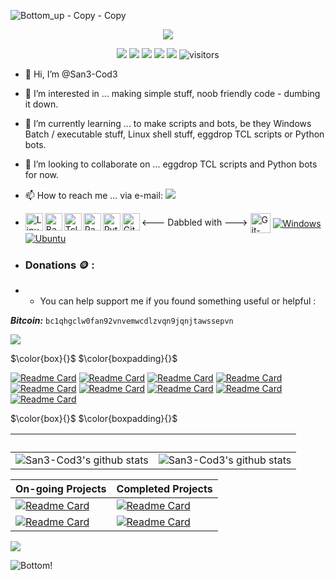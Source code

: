![Bottom_up - Copy - Copy](https://user-images.githubusercontent.com/95466780/233096210-00d4c9e6-e029-4345-9ef7-82b39580a50e.svg)
<p align="center"><img src="https://profile-counter.glitch.me/San3-Cod3/count.svg"></p>
<!--   my-icons -->
<p align="center">
    <a href="https://github.com/San3-Cod3/San3-Cod3"><img src="https://img.shields.io/badge/status-updating-brightgreen.svg"></a>
    <a href="https://github.com/python/cpython"><img src="https://img.shields.io/badge/Python-3.2.3-FF1493.svg"></a>
    <a href="https://github.com/San3-Cod3/San3-Cod3/graphs/contributors"><img src="https://img.shields.io/github/contributors/San3-Cod3/San3-Cod3?color=blue"></a>
    <a href="https://github.com/San3-Cod3/San3-Cod3/stargazers"><img src="https://img.shields.io/github/stars/San3-Cod3/San3-Cod3.svg?logo=github"></a>
    <a href="https://github.com/San3-Cod3/San3-Cod3/network/members"><img src="https://img.shields.io/github/forks/San3-Cod3/San3-Cod3.svg?color=blue&logo=github"></a>
    <img src="https://visitor-badge.laobi.icu/badge?page_id=San3-Cod3/San3-Cod3" alt="visitors"/>   
</p>

- 👋 Hi, I’m @San3-Cod3

- 👀 I’m interested in ... making simple stuff, noob friendly code - dumbing it down.

- 🌱 I’m currently learning ... to make scripts and bots, be they Windows Batch / executable stuff, Linux shell stuff, eggdrop TCL scripts or Python bots.

- 💞️ I’m looking to collaborate on ... eggdrop TCL scripts and Python bots for now.

- 📫 How to reach me ... via e-mail: [![](https://img.shields.io/badge/FreeProtonVPNUserAccount@proton.me-crimson?style=for-the-badge)](mailto:FreeProtonVPNUserAccount@proton.me)

- <--- Dabbled with ---> [<img align="left" alt="Linux" height="28px" src="https://user-images.githubusercontent.com/95466780/208324213-23630390-894a-4c0c-b2cc-cfff8db18fd1.png" />](https://www.linux.org/)
[<img align="left" alt="Bash" height="28px" src="https://user-images.githubusercontent.com/95466780/208324129-7ab6a12f-92ba-44d2-aa42-2bd0cf551dc9.png" />](https://www.gnu.org/software/bash/)
[<img align="left" alt="Tcl" height="28px" src="https://user-images.githubusercontent.com/95466780/233642534-e3ac5f0c-3656-4cef-bfd7-830b54787aeb.svg" />](https://www.tcl-lang.org/)
[<img align="left" alt="Raspberry Pi" height="28px" src="https://user-images.githubusercontent.com/95466780/208324472-6837936c-c78b-4095-a107-266acf49ee70.png" />](https://www.raspberrypi.org/)
[<img align="left" alt="Python" height="28px" src="https://user-images.githubusercontent.com/95466780/208324329-29afa002-acd9-44fc-b226-c0984567a875.png" />](https://www.python.org/)
[<img align="left" alt="Git-SCM" height="28px" src="https://user-images.githubusercontent.com/95466780/208324610-6d9be270-eaad-4087-9ff8-cc589f58378c.png" />](https://git-scm.com/)
[<img align="center" alt="Git-LFS" height="32px" src="https://user-images.githubusercontent.com/95466780/233631371-b29abd97-2d22-4cca-bb63-3ba8ff8bf711.svg" />](https://git-lfs.com/)
[<img align="center" alt="Windows" height="" src="https://user-images.githubusercontent.com/95466780/208325323-4a939e0d-a1ab-411d-b28b-b8892b7176e4.svg" />]()
[<img align="center" alt="Ubuntu" height="" src="https://user-images.githubusercontent.com/95466780/208325370-688340de-8c37-4f8c-9638-eac0cf7c7b3d.svg" />]()

- ### Donations 🪙 :
* - You can help support me if you found something useful or helpful :

***Bitcoin:*** ```bc1qhgclw0fan92vnvemwcdlzvqn9jqnjtawssepvn```

[![](https://img.shields.io/badge/Buy_Me_A_Coffee-yellow?style=for-the-badge)](https://www.buymeacoffee.com/cheers.mate)
<!---
San3-Cod3/San3-Cod3 is a ✨ special ✨ repository because its `README.md` (this file) appears on your GitHub profile.
You can click the Preview link to take a look at your changes.
--->
$\color{box‎}{}$
$\color{boxpadding}{}$

[![Readme Card](https://github-readme-stats.vercel.app/api/pin/?username=San3-Cod3&repo=CAR&show_owner=false&bg_color=000000&title_color=afa&text_color=bad&icon_color=a232f1&border_color=ffffff&)](https://github.com/San3-Cod3/CAR)
[![Readme Card](https://github-readme-stats.vercel.app/api/pin/?username=San3-Cod3&repo=SCA-M&show_owner=false&bg_color=333333&title_color=afaa1&text_color=aff&icon_color=f143f2&border_color=ffffff)](https://github.com/San3-Cod3/SCA-M)
[![Readme Card](https://github-readme-stats.vercel.app/api/pin/?username=San3-Cod3&repo=inxipy.tcl&show_owner=false&bg_color=333333&title_color=afaa1&text_color=aff&icon_color=f143f2&border_color=ffffff)](https://github.com/San3-Cod3/inxipy.tcl)
[![Readme Card](https://github-readme-stats.vercel.app/api/pin/?username=San3-Cod3&repo=Scripts-Bots&show_owner=false&bg_color=000000&title_color=afa&text_color=bad&icon_color=a232f1&border_color=ffffff&)](https://github.com/San3-Cod3/Scripts-Bots)
[![Readme Card](https://github-readme-stats.vercel.app/api/pin/?username=San3-Cod3&repo=eggdrop-old-1.6.x-ver.-backup&show_owner=false&bg_color=000000&title_color=afa&text_color=bad&icon_color=a232f1&border_color=ffffff&)](https://github.com/San3-Cod3/eggdrop-old-1.6.x-ver.-backup)
[![Readme Card](https://github-readme-stats.vercel.app/api/pin/?username=San3-Cod3&repo=CCCP--x86_x64--32-bit_64-bit--latest_and_final_build--posterity--backup&show_owner=false&bg_color=333333&title_color=afaa1&text_color=aff&icon_color=f143f2&border_color=ffffff)](https://github.com/San3-Cod3/CCCP--x86_x64--32-bit_64-bit--latest_and_final_build--posterity--backup)
[![Readme Card](https://github-readme-stats.vercel.app/api/pin/?username=San3-Cod3&repo=AverMedia-LGU-GC553-Win7-supported_files&show_owner=false&bg_color=333333&title_color=afaa1&text_color=aff&icon_color=f143f2&border_color=ffffff)](https://github.com/San3-Cod3/AverMedia-LGU-GC553-Win7-supported_files)
[![Readme Card](https://github-readme-stats.vercel.app/api/pin/?username=San3-Cod3&repo=Gist...How_I_git_-n-_shi-&show_owner=false&bg_color=000000&title_color=afa&text_color=bad&icon_color=a232f1&border_color=ffffff&)](https://gist.github.com/San3-Cod3/6ef153d4444bbaed779e7bab1c00d588)
[![Readme Card](https://github-readme-stats.vercel.app/api/pin/?username=San3-Cod3&repo=bakabt_auto-login_prune-prevention.py&show_owner=false&bg_color=000000&title_color=afa&text_color=bad&icon_color=a232f1&border_color=ffffff&)](https://github.com/San3-Cod3/bakabt_auto-login_prune-prevention.py)

$\color{box‎}{}$
$\color{boxpadding}{}$

| ‎                                                                                                                                       | ‎                                                                                                                         |
|-----------------------------------------------------------------------------------------------------------------------------------------|---------------------------------------------------------------------------------------------------------------------------|
| ![San3-Cod3's github stats](https://github-readme-stats.vercel.app/api?username=San3-Cod3&show_icons=true&theme=radical&include_all_commits=true) | ![San3-Cod3's github stats](https://github-readme-stats.vercel.app/api/top-langs/?username=San3-Cod3&theme=radical&layout=compact) |


| On-going Projects                                                                                                                                      | Completed Projects                                                                                                                         |
|-----------------------------------------------------------------------------------------------------------------------------------------|---------------------------------------------------------------------------------------------------------------------------|
[![Readme Card](https://github-readme-stats.vercel.app/api/pin/?username=San3-Cod3&repo=CAR&show_owner=false&bg_color=000000&title_color=afa&text_color=bad&icon_color=a232f1&border_color=ffffff&)](https://github.com/San3-Cod3/CAR)|[![Readme Card](https://github-readme-stats.vercel.app/api/pin/?username=San3-Cod3&repo=SCA-M&show_owner=false&bg_color=333333&title_color=afaa1&text_color=aff&icon_color=f143f2&border_color=ffffff)](https://github.com/San3-Cod3/SCA-M)
[![Readme Card](https://github-readme-stats.vercel.app/api/pin/?username=San3-Cod3&repo=inxipy.tcl&show_owner=false&bg_color=333333&title_color=afaa1&text_color=aff&icon_color=f143f2&border_color=ffffff)](https://github.com/San3-Cod3/inxipy.tcl)|[![Readme Card](https://github-readme-stats.vercel.app/api/pin/?username=San3-Cod3&repo=eggdrop-old-1.6.x-ver.-backup&show_owner=false&bg_color=000000&title_color=afa&text_color=bad&icon_color=a232f1&border_color=ffffff&)](https://github.com/San3-Cod3/eggdrop-old-1.6.x-ver.-backup)

![](https://count.getloli.com/get/@San3-Cod3.github.readme)

![Bottom!](https://user-images.githubusercontent.com/95466780/210131763-cb3c306a-ec5d-46a4-b1fc-71c8a2ea508b.svg)

